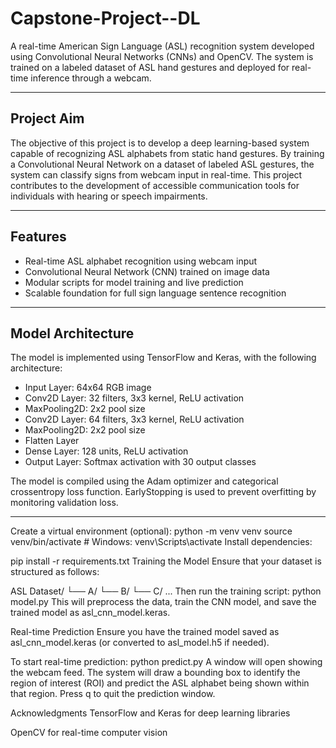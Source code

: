 # Capstone-Project--DL

A real-time American Sign Language (ASL)  recognition system developed using Convolutional Neural Networks (CNNs) and OpenCV. The system is trained on a labeled dataset of ASL hand gestures and deployed for real-time inference through a webcam.

---

## Project Aim

The objective of this project is to develop a deep learning-based system capable of recognizing ASL alphabets from static hand gestures. By training a Convolutional Neural Network on a dataset of labeled ASL gestures, the system can classify signs from webcam input in real-time. This project contributes to the development of accessible communication tools for individuals with hearing or speech impairments.

---

## Features

- Real-time ASL alphabet recognition using webcam input
- Convolutional Neural Network (CNN) trained on image data
- Modular scripts for model training and live prediction
- Scalable foundation for full sign language sentence recognition

---

## Model Architecture

The model is implemented using TensorFlow and Keras, with the following architecture:

- Input Layer: 64x64 RGB image
- Conv2D Layer: 32 filters, 3x3 kernel, ReLU activation
- MaxPooling2D: 2x2 pool size
- Conv2D Layer: 64 filters, 3x3 kernel, ReLU activation
- MaxPooling2D: 2x2 pool size
- Flatten Layer
- Dense Layer: 128 units, ReLU activation
- Output Layer: Softmax activation with 30 output classes

The model is compiled using the Adam optimizer and categorical crossentropy loss function. EarlyStopping is used to prevent overfitting by monitoring validation loss.

---

Create a virtual environment (optional):
python -m venv venv
source venv/bin/activate  # Windows: venv\Scripts\activate
Install dependencies:

pip install -r requirements.txt
Training the Model
Ensure that your dataset is structured as follows:

ASL Dataset/
└── A/
└── B/
└── C/
...
Then run the training script: python model.py
This will preprocess the data, train the CNN model, and save the trained model as asl_cnn_model.keras.

Real-time Prediction
Ensure you have the trained model saved as asl_cnn_model.keras (or converted to asl_model.h5 if needed).

To start real-time prediction:  python predict.py
A window will open showing the webcam feed. The system will draw a bounding box to identify the region of interest (ROI) and predict the ASL alphabet being shown within that region. Press q to quit the prediction window.

Acknowledgments
TensorFlow and Keras for deep learning libraries

OpenCV for real-time computer vision

